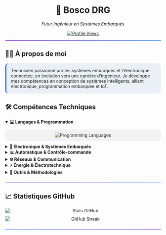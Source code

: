 <div align="center">
  <h1>🚀 Bosco DRG</h1>
  <p><em>Futur Ingénieur en Systèmes Embarqués</em></p>
  
  [![Profile Views](https://komarev.com/ghpvc/?username=bosco-drg&color=brightgreen&style=flat-square)](https://github.com/bosco-drg)
</div>

<hr style="height: 2px; background: linear-gradient(to right, #6a11cb, #2575fc); border: none;">

## 👨‍💻 À propos de moi

<div style="background-color: rgba(70, 130, 180, 0.1); border-radius: 10px; padding: 15px; border-left: 4px solid #2575fc;">
    Technicien passionné par les systèmes embarqués et l'électronique connectée, en évolution vers une carrière d'ingénieur. Je développe mes compétences en conception de systèmes intelligents, alliant électronique, programmation embarquée et IoT.
</div>

## 🛠️ Compétences Techniques

<details open>
  <summary><b>💻 Langages & Programmation</b></summary>
  <div align="center" style="padding: 10px; background-color: rgba(50, 50, 50, 0.05); border-radius: 8px; margin: 10px 0;">
    <img src="https://skillicons.dev/icons?i=c,cpp,python,js,html,cs" alt="Programming Languages" />
  </div>
</details>

<details>
    <summary><b>🔌 Électronique & Systèmes Embarqués</b></summary>
    <div style="background-color: rgba(50, 50, 50, 0.05); border-radius: 8px; padding: 15px; margin: 10px 0;">
      <ul>
          <li><b>Microcontrôleurs</b> : Arduino, Raspberry Pi, ARM Cortex-M, PIC, ESP32, STM32</li>
          <li><b>Conception électronique</b> : Schématique, PCB design, Électronique analogique et numérique</li>
          <li><b>Instrumentation</b> : Oscilloscopes, Analyseurs logiques, Multimètres, Générateurs de signaux</li>
          <li><b>FPGA</b> : Initiation à VHDL, Conception logique</li>
      </ul>
    </div>
</details>

<details>
    <summary><b>📊 Automatique & Contrôle-commande</b></summary>
    <div style="background-color: rgba(50, 50, 50, 0.05); border-radius: 8px; padding: 15px; margin: 10px 0;">
      <ul>
          <li>Systèmes asservis, Régulation PID, Modélisation de systèmes</li>
          <li>Automates programmables industriels (API)</li>
          <li>Supervision et interfaces homme-machine (IHM)</li>
      </ul>
    </div>
</details>

<details>
    <summary><b>🌐 Réseaux & Communication</b></summary>
    <div style="background-color: rgba(50, 50, 50, 0.05); border-radius: 8px; padding: 15px; margin: 10px 0;">
      <ul>
          <li><b>Protocoles embarqués</b> : I2C, SPI, UART, CAN, RS-485, Modbus</li>
          <li><b>Communications sans fil</b> : Bluetooth, Wi-Fi, LoRaWAN, Zigbee, LTE-M</li>
          <li><b>Réseaux industriels</b> : Ethernet industriel</li>
          <li><b>Architecture réseau</b> : TCP/IP, Mise en place de serveurs IoT</li>
      </ul>
    </div>
</details>

<details>
    <summary><b>⚡ Énergie & Électrotechnique</b></summary>
    <div style="background-color: rgba(50, 50, 50, 0.05); border-radius: 8px; padding: 15px; margin: 10px 0;">
      <ul>
          <li>Distribution électrique, Habilitations électriques</li>
          <li>Électronique de puissance, Convertisseurs</li>
      </ul>
    </div>
</details>

<details>
    <summary><b>🔧 Outils & Méthodologies</b></summary>
    <div style="background-color: rgba(50, 50, 50, 0.05); border-radius: 8px; padding: 15px; margin: 10px 0;">
      <ul>
          <li><b>IDE & Éditeurs</b> : Visual Studio Code, MATLAB</li>
          <li><b>Version Control</b> : Git, GitHub</li>
          <li><b>Conception</b> : KiCad, EasyEDA, MATLAB/Simulink</li>
          <li><b>Développement</b> : MPLAB, STM32CubeIDE, Arduino IDE, PlatformIO, Visual Studio Code</li>
      </ul>
    </div>
</details>

<hr style="height: 1px; background: linear-gradient(to right, #6a11cb, #2575fc); border: none; margin: 25px 0;">

## 📈 Statistiques GitHub

<div align="center" style="display: flex; flex-wrap: wrap; justify-content: center; gap: 10px;">
  <img src="https://github-readme-stats.vercel.app/api?username=bosco-drg&show_icons=true&theme=graywhite&hide_border=true&custom_title=Contributions%20GitHub&bg_color=00000000" style="flex: 1; min-width: 300px;" alt="Stats GitHub"/>
  <img src="https://github-readme-streak-stats.herokuapp.com/?user=bosco-drg&theme=graywhite&hide_border=true&background=00000000" style="flex: 1; min-width: 300px;" alt="GitHub Streak"/>
</div>

<hr style="height: 1px; background: linear-gradient(to right, #2575fc, #6a11cb); border: none; margin: 25px 0;">

[def]: https://img.shields.io/badge/Blog-FF5722?style=for-the-badge&logo=blogger&logoColor=whit
[def2]: https://skillicons.dev/icons?i=c,cpp,python,js,html,cs
